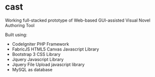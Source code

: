 # cast
Working full-stacked prototype of Web-based GUI-assisted Visual Novel Authoring Tool

Built using:
- CodeIgniter PHP Framework
- FabricJS HTML5 Canvas Javascript Library
- Bootstrap 3 CSS Library
- Jquery Javascript Library
- Jquery File Upload javascript library
- MySQL as database